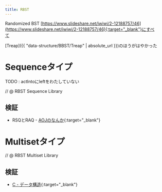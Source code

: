 ```yaml
---
title: RBST
---
```


Randomized BST
[https://www.slideshare.net/iwiwi/2-12188757/46](https://www.slideshare.net/iwiwi/2-12188757/46){:target="_blank"}にすべて

[Treap]({{ "data-structure/BBST/Treap" | absolute_url }})のほうがはやかった


# Sequenceタイプ

TODO : actIntoにleftをわたしていない

// @ RBST Sequence Library

## 検証

* RSQとRAQ - [AOJのなんか](https://onlinejudge.u-aizu.ac.jp/status/users/luma/submissions/1/DSL_2_G/judge/3087089/C++14){:target="_blank"}

# Multisetタイプ

// @ RBST Multiset Library

## 検証

* [C - データ構造](https://beta.atcoder.jp/contests/arc033/submissions/2978736){:target="_blank"}
